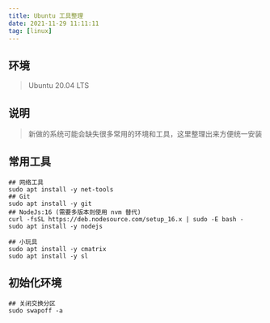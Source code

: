 ```yaml
---
title: Ubuntu 工具整理
date: 2021-11-29 11:11:11
tag: [linux]
---
```


## 环境

> Ubuntu 20.04 LTS



## 说明

> 新做的系统可能会缺失很多常用的环境和工具，这里整理出来方便统一安装



## 常用工具

```shell
## 网络工具
sudo apt install -y net-tools
## Git
sudo apt install -y git
## NodeJs:16 (需要多版本则使用 nvm 替代)
curl -fsSL https://deb.nodesource.com/setup_16.x | sudo -E bash -
sudo apt install -y nodejs

## 小玩具
sudo apt install -y cmatrix
sudo apt install -y sl
```



## 初始化环境

```shell
## 关闭交换分区
sudo swapoff -a
```

